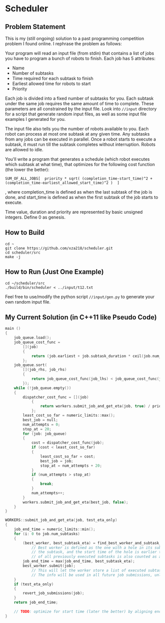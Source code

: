 # Scheduler

## Problem Statement
This is my (still ongoing) solution to a past programming competition problem I found online. I rephrase the problem as follows:

Your program will read an input file (from stdin) that contains a list of jobs you have to program a bunch of robots to finish. Each job has 5 attributes:
* Name
* Number of subtasks
* Time required for each subtask to finish
* Earliest allowed time for robots to start
* Priority

Each job is divided into a fixed number of subtasks for you. Each subtask under the same job requires the same amount of time to complete. These parameters are all constrained by the input file. Look into ```//input``` directory for a script that generate random input files, as well as some input file examples I generated for you.

The input file also tells you the number of robots available to you. Each robot can process at most one subtask at any given time. Any subtasks from any jobs can be executed in parallel. Once a robot starts to execute a subtask, it must run till the subtask completes without interruption. Robots are allowed to idle.

You'll write a program that generates a schedule (which robot executes which subtask at what time), that optimizes for the following cost function (the lower the better):

    SUM_OF_ALL_JOBS[  priority * sqrt( (completion_time-start_time)^2 + (completion_time-earliest_allowed_start_time)^2 )  ]

, where completion_time is defined as when the last subtask of the job is done, and start_time is defined as when the first subtask of the job starts to execute.

Time value, duration and priority are represented by basic unsigned integers. Define 0 as genesis.

## How to Build
```shell
cd ~
git clone https://github.com/xza218/scheduler.git
cd scheduler/src
make -j
```
## How to Run (Just One Example)
```shell
cd ~/scheduler/src
./build/bin/scheduler < ../input/t12.txt
```

Feel free to use/modify the python script ```//input/gen.py``` to generate your own random input file.

## My Current Solution (in C++11 like Pseudo Code)
```c++
main () 
{
    job_queue.load();
    job_queue_cost_func = 
        [](job)
        {
            return (job.earliest + job.subtask_duration * ceil(job.num_subtasks / num_robots)) / priority;
        };
    job_queue.sort(
        [](job_rhs, job_rhs) 
        {
            return job_queue_cost_func(job_lhs) < job_queue_cost_func(job_rhs);
        });
    while (!job_queue.empty())
    {
        dispatcher_cost_func = [](job)
            {
                return workers.submit_job_and_get_eta(job, true) / priority;
            };
        least_cost_so_far = numeric_limits::max();
        best_job = null;
        num_attempts = 0;
        stop_at = 20;
        for (job: job_queue)
        {
            cost = dispatcher_cost_func(job);
            if (cost < least_cost_so_far)
            {
                least_cost_so_far = cost;
                best_job = job;
                stop_at = num_attempts + 20;
            }            
            if (num_attempts > stop_at)
            {
                break;
            }
            num_attempts++;
        }
        workers.submit_job_and_get_eta(best_job, false);
    }
}

WORKERS::submit_job_and_get_eta(job, test_eta_only)
{
    job_end_time = numeric_limits::min();
    for (i: 0 to job.num_subtasks)
    {
        (best_worker, best_subtask_eta) = find_best_worker_and_subtask_eta(job);
            // Best worker is defined as the one with a hole in its subtask execution history, that fits
            // the subtask, and the start time of the hole is earlier than any other worker. The bottom
            // of all previously executed subtasks is also counted as a hole.
        job_end_time = max(job_end_time, best_subtask_eta);
        best_worker.submit(job);
            // This will let the worker store a list of executed subtasks, and their start & finish time.
            // The info will be used in all future job submissions, unless reverted.
    }
    if (test_eta_only)
    {
        revert_job_submissions(job);
    }
    return job_end_time;
    
    // TODO: optimize for start time (later the better) by aligning end time of all subtasks as possible.
}
```
